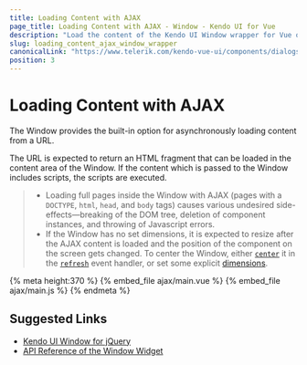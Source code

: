 ```yaml
---
title: Loading Content with AJAX
page_title: Loading Content with AJAX - Window - Kendo UI for Vue
description: "Load the content of the Kendo UI Window wrapper for Vue over AJAX."
slug: loading_content_ajax_window_wrapper
canonicalLink: "https://www.telerik.com/kendo-vue-ui/components/dialogs/window/"
position: 3
---
```


<div><WrapperBanner link="/kendo-vue-ui/components/dialogs/window"></WrapperBanner></div>    

# Loading Content with AJAX

The Window provides the built-in option for asynchronously loading content from a URL.

The URL is expected to return an HTML fragment that can be loaded in the content area of the Window. If the content which is passed to the Window includes scripts, the scripts are executed.

> * Loading full pages inside the Window with AJAX (pages with a `DOCTYPE`, `html`, `head`, and `body` tags) causes various undesired side-effects&mdash;breaking of the DOM tree, deletion of component instances, and throwing of Javascript errors.
> * If the Window has no set dimensions, it is expected to resize after the AJAX content is loaded and the position of the component on the screen gets changed. To center the Window, either [`center`](https://docs.telerik.com/kendo-ui/api/javascript/ui/window#methods-center) it in the [`refresh`](https://docs.telerik.com/kendo-ui/api/javascript/ui/window#events-refresh) event handler, or set some explicit [dimensions](https://docs.telerik.com/kendo-ui/api/javascript/ui/window#configuration-height).

{% meta height:370 %}
{% embed_file ajax/main.vue %}
{% embed_file ajax/main.js %}
{% endmeta %}

## Suggested Links

* [Kendo UI Window for jQuery](https://docs.telerik.com/kendo-ui/controls/layout/window/overview)
* [API Reference of the Window Widget](https://docs.telerik.com/kendo-ui/api/javascript/ui/window)
